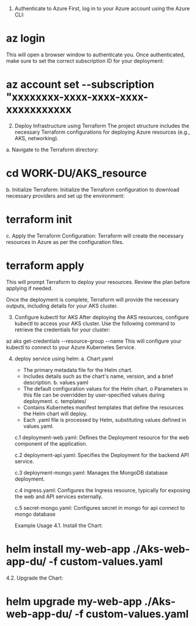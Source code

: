 1. Authenticate to Azure
First, log in to your Azure account using the Azure CLI:

# az login
This will open a browser window to authenticate you. Once authenticated, make sure to set the correct subscription ID for your deployment:

# az account set --subscription "xxxxxxxx-xxxx-xxxx-xxxx-xxxxxxxxxxx
2. Deploy Infrastructure using Terraform
The project structure includes the necessary Terraform configurations for deploying Azure resources (e.g., AKS, networking).

a. Navigate to the Terraform directory:

# cd WORK-DU/AKS_resource

b. Initialize Terraform:
Initialize the Terraform configuration to download necessary providers and set up the environment:

# terraform init

c. Apply the Terraform Configuration:
Terraform will create the necessary resources in Azure as per the configuration files.

# terraform apply

This will prompt Terraform to deploy your resources. Review the plan before applying if needed.

Once the deployment is complete, Terraform will provide the necessary outputs, including details for your AKS cluster.

3. Configure kubectl for AKS
After deploying the AKS resources, configure kubectl to access your AKS cluster. Use the following command to retrieve the credentials for your cluster:

az aks get-credentials --resource-group <your-resource-group> --name <your-cluster-name>
This will configure your kubectl to connect to your Azure Kubernetes Service.

4. deploy  service using helm:
    a.	Chart.yaml
    -	The primary metadata file for the Helm chart.
    -	Includes details such as the chart's name, version, and a brief description.
    b.	values.yaml
    -	The default configuration values for the Helm chart.
    o	Parameters in this file can be overridden by user-specified values during deployment.
    c.	templates/
      -	Contains Kubernetes manifest templates that define the resources the Helm chart will deploy.
      -	Each .yaml file is processed by Helm, substituting values defined in values.yaml.
        
      c.1	deployment-web.yaml: Defines the Deployment resource for the web component of the application.

      c.2	deployment-api.yaml: Specifies the Deployment for the backend API service.
   
      c.3	deployment-mongo.yaml: Manages the MongoDB database deployment.
   
      c.4	ingress.yaml: Configures the Ingress resource, typically for exposing the web and API services externally.
   
      c.5	secret-mongo.yaml: Configures secret in mongo for api connect to mongo database
   
    Example Usage
4.1.	Install the Chart:
#	helm install my-web-app ./Aks-web-app-du/ -f custom-values.yaml
4.2.	Upgrade the Chart:
#	helm upgrade my-web-app ./Aks-web-app-du/ -f custom-values.yaml

